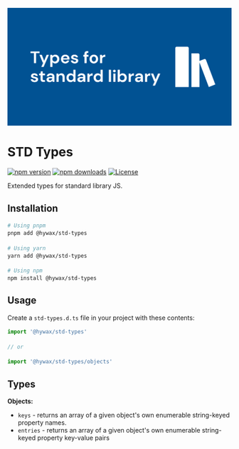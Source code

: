 [![std-types](https://raw.githubusercontent.com/hywax/std-types/main/public/cover.jpg)](https://github.com/hywax/muuto)

# STD Types

[![npm version][npm-version-src]][npm-version-href]
[![npm downloads][npm-downloads-src]][npm-downloads-href]
[![License][license-src]][license-href]

Extended types for standard library JS.

## Installation

```bash
# Using pnpm
pnpm add @hywax/std-types

# Using yarn
yarn add @hywax/std-types

# Using npm
npm install @hywax/std-types
```

## Usage

Create a `std-types.d.ts` file in your project with these contents:

```ts
import '@hywax/std-types'

// or

import '@hywax/std-types/objects'
```

## Types

**Objects:**
* `keys` - returns an array of a given object's own enumerable string-keyed property names.
* `entries` - returns an array of a given object's own enumerable string-keyed property key-value pairs

<!-- Badges -->
[npm-version-src]: https://img.shields.io/npm/v/@hywax/std-types/latest.svg
[npm-version-href]: https://npmjs.com/package/@hywax/std-types

[npm-downloads-src]: https://img.shields.io/npm/dt/@hywax/std-types.svg
[npm-downloads-href]: https://npmjs.com/package/@hywax/std-types

[license-src]: https://img.shields.io/npm/l/@hywax/std-types.svg
[license-href]: https://npmjs.com/package/@hywax/std-types
